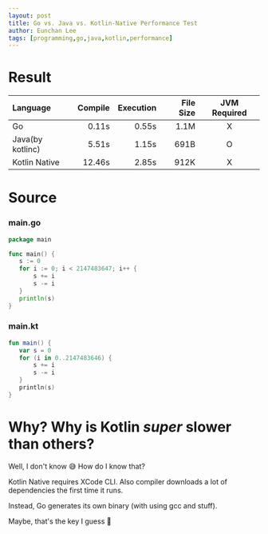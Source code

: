 ```yaml
---
layout: post
title: Go vs. Java vs. Kotlin-Native Performance Test
author: Eunchan Lee
tags: [programming,go,java,kotlin,performance]
---
```



# Result

|Language|Compile|Execution|File Size|JVM Required|
|:-|-:|-:|-:|:-:|
|Go|0.11s|0.55s|1.1M|X|
|Java(by kotlinc)|5.51s|1.15s|691B|O|
|Kotlin Native|12.46s|2.85s|912K|X|


# Source
### main.go
```go
package main

func main() {
   s := 0
   for i := 0; i < 2147483647; i++ {
       s += i
       s -= i
   }
   println(s)
}
```
### main.kt
```kotlin
fun main() {
   var s = 0
   for (i in 0..2147483646) {
       s += i
       s -= i
   }
   println(s)
}
```

# Why? Why is Kotlin *super* slower than others?
Well, I don't know 😅 How do I know that?

Kotlin Native requires XCode CLI. Also compiler downloads a lot of dependencies the first time it runs. 

Instead, Go generates its own binary (with using gcc and stuff).

Maybe, that's the key I guess 🤨
